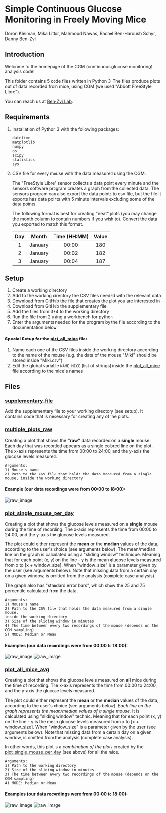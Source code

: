 # Simple Continuous Glucose Monitoring in Freely Moving Mice 

Doron Kleiman, Mika Littor, Mahmoud Nawas, Rachel Ben-Haroush Schyr, Danny Ben-Zvi 

## Introduction
Welcome to the homepage of the CGM (continuous glucose monitoring) analysis code!

This folder contains 5 code files written in Python 3.
The files produce plots out of data recorded from mice, using CGM 
(we used "Abbott FreeStyle Libre").


You can reach us at [Ben-Zvi Lab](https://www.benzvilab.com/).

## Requirements 
1. Installation of Python 3 with the following packages:
   ```
   datetime
   matplotlib
   numpy
   os
   scipy
   statistics
   sys
   ```
2. CSV file for every mouse with the data measured using the CGM.

   The "FreeStyle Libre" sensor collects a data point every minute and the sensors 
software program creates a graph from the collected data. The sensors program can also
export the data points to csv file, but the file it exports has data points with 
5 minute intervals excluding some of the data points.  

   The following format is best for creating "neat" plots 
(you may change the month column to contain numbers if you wish to).
Convert the data you exported to match this format.


   | Day |  Month  | Time (HH:MM) | Value | 
   |:---:|:-------:|:------------:|:-----:|
   |  1  | January |    00:00     |  180  |
   |  2  | January |    00:02     |  182  |
   |  3  | January |    00:04     |  187  |

## Setup
1. Create a working directory
2. Add to the working directory the CSV files needed with the relevant data
3. Download from GitHub the file that creates the plot you are interested in 
4. Download from GitHub the supplementary file 
5. Add the files from 3+4 to the working directory
6. Run the file from 2 using a workbench for python
7. Enter the arguments needed for the program by the file according to the documentation below

#### Special Setup for the [plot_all_mice](plot_all_mice.py) file:
1. Name each one of the CSV files inside the working directory 
according to the name of the mouse
(e.g. the data of the mouse "Miki" should be stored inside "Miki.csv")
2. Edit the global variable ```NAME_MICE``` (list of strings) inside the [plot_all_mice](plot_all_mice.py) 
file according to the mice's names 

## Files
### [supplementary_file](supplementary_file.py)
Add the supplementary file to your working directory (see setup).
It contains code that is necessary for creating any of the plots.

### [multiple_plots_raw](multiple_plots_raw.py)
Creating a plot that shows the **"raw"** data recorded on a **single** mouse. 
Each day that was recorded appears as a single colored line on the plot.
The x-axis represents the time from 00:00 to 24:00, and the y-axis the glucose levels measured.

```
Arguments:
1) Mouse's name 
2) Path to the CSV file that holds the data measured from a single mouse, inside the working directory
```
#### Example (our data recordings were from 00:00 to 18:00):
![raw_image](Images/raw%20data%20single%20mouse.png)

### [plot_single_mouse_per_day](plot_single_mouse_per_day.py)
Creating a plot that shows the glucose levels measured on a **single** mouse
during the time of recording. The x-axis represents the time from 00:00 to 24:00, 
and the y-axis the glucose levels measured.

The plot could either represent the **mean** or the **median** values of the data, 
according to the user's choice (see arguments below).
The mean/median line on the graph is calculated using a "sliding window" technique. 
Meaning that for each point (x, y) on the line - y is the mean glucose levels 
measured from x to [x + window_size]. When "window_size" is a parameter given by
the user (see arguments below). 
Note that missing data from a certain day on a given window, is omitted from the analysis (complete case analysis).

The graph also has "standard error bars", which show the 25 and 75 percentile calculated from the data.
```
Arguments:
1) Mouse's name
2) Path to the CSV file that holds the data measured from a single mouse, 
inside the working directory
3) Size of the sliding window in minutes
4) The time between every two recordings of the mouse (depends on the CGM sampling)
5) MODE: Median or Mean
```

#### Examples (our data recordings were from 00:00 to 18:00):
![raw_image](Images/plot%20single%20mouse%20mean.png)
![raw_image](Images/plot%20single%20mouse%20median.png)


### [plot_all_mice_avg](plot_all_mice.py)
Creating a plot that shows the glucose levels measured on **all** mice during
the time of recording. The x-axis represents the time from 00:00 to 24:00, 
and the y-axis the glucose levels measured. 

The plot could either represent the **mean** or the **median** values of the data, 
according to the user's choice (see arguments below).
_Each line on the graph represents the mean/median values of a single mouse._
It is calculated using "sliding window" technic. 
Meaning that for each point (x, y) on the line - y is the mean glucose levels 
measured from x to [x + window_size]. When "window_size" is a parameter given by
the user (see arguments below). 
Note that missing data from a certain day on a given window, 
is omitted from the analysis (complete case analysis).

In other words, this plot is a _combination of the plots_ created by the 
[plot_single_mouse_per_day](plot_single_mouse_per_day.py) (see above) for all the mice. 


```
Arguments:
1) Path to the working directory
2) Size of the sliding window in minutes.
3) The time between every two recordings of the mouse (depends on the CGM sampling)
4) MODE: Median or Mean
```
#### Examples (our data recordings were from 00:00 to 18:00):

![raw_image](Images/all%20mice%20glucose%20measurments%20mean.png)
![raw_image](Images/all%20mice%20glucose%20measurments%20median.png)
